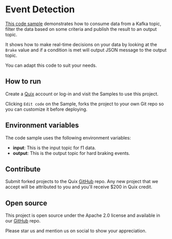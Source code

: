 # Event Detection

[This code sample](https://github.com/quixio/quix-samples/tree/develop/python/transformations/Event-Detection) demonstrates how to consume data from a Kafka topic, filter the data based on some criteria and publish the result to an output topic.

It shows how to make real-time decisions on your data by looking at the `Brake` value and if a condition is met will output JSON message to the output topic.

You can adapt this code to suit your needs.

## How to run

Create a [Quix](https://portal.platform.quix.ai/self-sign-up?xlink=github) account or log-in and visit the Samples to use this project.

Clicking `Edit code` on the Sample, forks the project to your own Git repo so you can customize it before deploying.

## Environment variables

The code sample uses the following environment variables:

- **input**: This is the input topic for f1 data.
- **output**: This is the output topic for hard braking events.

## Contribute

Submit forked projects to the Quix [GitHub](https://github.com/quixio/quix-samples) repo. Any new project that we accept will be attributed to you and you'll receive $200 in Quix credit.

## Open source

This project is open source under the Apache 2.0 license and available in our [GitHub](https://github.com/quixio/quix-samples) repo.

Please star us and mention us on social to show your appreciation.
